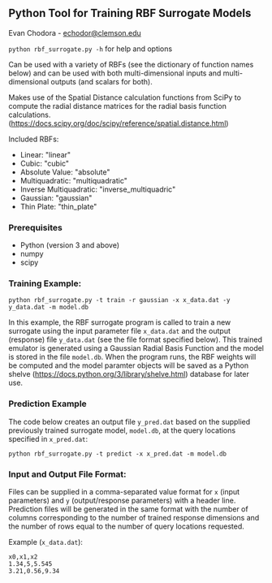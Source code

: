 ## Python Tool for Training RBF Surrogate Models

Evan Chodora - echodor@clemson.edu

`python rbf_surrogate.py -h` for help and options

Can be used with a variety of RBFs (see the dictionary of function names below) and can be used with both
multi-dimensional inputs and multi-dimensional outputs (and scalars for both).

Makes use of the Spatial Distance calculation functions from SciPy to compute the radial distance matrices for the
radial basis function calculations.
(https://docs.scipy.org/doc/scipy/reference/spatial.distance.html)

Included RBFs:
 - Linear: "linear"
 - Cubic: "cubic"
 - Absolute Value: "absolute"
 - Multiquadratic: "multiquadratic"
 - Inverse Multiquadratic: "inverse_multiquadric"
 - Gaussian: "gaussian"
 - Thin Plate: "thin_plate"

### Prerequisites
 - Python (version 3 and above)
 - numpy
 - scipy

### Training Example:

`python rbf_surrogate.py -t train -r gaussian -x x_data.dat -y y_data.dat -m model.db`

In this example, the RBF surrogate program is called to train a new surrogate using the input parameter file
`x_data.dat` and the output (response) file `y_data.dat` (see the file format specified below). This trained emulator is
generated using a Gaussian Radial Basis Function and the model is stored in the file `model.db`. When the program runs,
the RBF weights will be computed and the model paramter objects will be saved as a Python shelve
(https://docs.python.org/3/library/shelve.html) database for later use.

### Prediction Example
The code below creates an output file `y_pred.dat` based on the supplied previously trained surrogate model, `model.db`,
at the query locations specified in `x_pred.dat`:

`python rbf_surrogate.py -t predict -x x_pred.dat -m model.db`

### Input and Output File Format:
Files can be supplied in a comma-separated value format for `x` (input parameters) and `y` (output/response parameters)
with a header line. Prediction files will be generated in the same format with the number of columns corresponding to
the number of trained response dimensions and the number of rows equal to the number of query locations requested.

Example (`x_data.dat`):

```
x0,x1,x2
1.34,5,5.545
3.21,0.56,9.34
```
